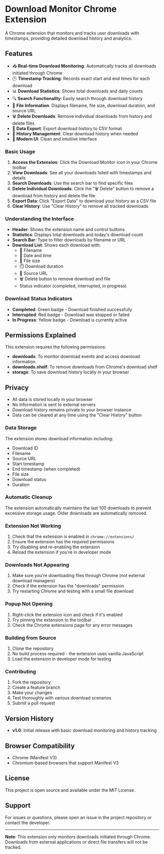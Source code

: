 # Download Monitor Chrome Extension

A Chrome extension that monitors and tracks user downloads with timestamps, providing detailed download history and analytics.

## Features

- 📥 **Real-time Download Monitoring**: Automatically tracks all downloads initiated through Chrome
- 🕒 **Timestamp Tracking**: Records exact start and end times for each download
- 📊 **Download Statistics**: Shows total downloads and daily counts
- 🔍 **Search Functionality**: Easily search through download history
- 📁 **File Information**: Displays filename, file size, download duration, and source URL
- 🗑️ **Delete Downloads**: Remove individual downloads from history and delete files
- 💾 **Data Export**: Export download history to CSV format
- 🧹 **History Management**: Clear download history when needed
- 🎨 **Modern UI**: Clean and intuitive interface

### Basic Usage

1. **Access the Extension**: Click the Download Monitor icon in your Chrome toolbar
2. **View Downloads**: See all your downloads listed with timestamps and details
3. **Search Downloads**: Use the search bar to find specific files
4. **Delete Individual Downloads**: Click the "🗑️ Delete" button to remove a download from history and delete the file
5. **Export Data**: Click "Export Data" to download your history as a CSV file
6. **Clear History**: Use "Clear History" to remove all tracked downloads

### Understanding the Interface

- **Header**: Shows the extension name and control buttons
- **Statistics**: Displays total downloads and today's download count
- **Search Bar**: Type to filter downloads by filename or URL
- **Download List**: Shows each download with:
  - 📁 Filename
  - 📅 Date and time
  - 📏 File size
  - ⏱️ Download duration
  - 🔗 Source URL
  - 🗑️ Delete button to remove download and file
  - Status indicator (completed, interrupted, in progress)

### Download Status Indicators

- **Completed**: Green badge - Download finished successfully
- **Interrupted**: Red badge - Download was stopped or failed
- **In Progress**: Yellow badge - Download is currently active

## Permissions Explained

This extension requires the following permissions:

- **downloads**: To monitor download events and access download information
- **downloads.shelf**: To remove downloads from Chrome's download shelf
- **storage**: To save download history locally in your browser

## Privacy

- All data is stored locally in your browser
- No information is sent to external servers
- Download history remains private to your browser instance
- Data can be cleared at any time using the "Clear History" button

### Data Storage

The extension stores download information including:
- Download ID
- Filename
- Source URL
- Start timestamp
- End timestamp (when completed)
- File size
- Download status
- Duration

### Automatic Cleanup

The extension automatically maintains the last 100 downloads to prevent excessive storage usage. Older downloads are automatically removed.

### Extension Not Working

1. Check that the extension is enabled in `chrome://extensions/`
2. Ensure the extension has the required permissions
3. Try disabling and re-enabling the extension
4. Reload the extension if you're in developer mode

### Downloads Not Appearing

1. Make sure you're downloading files through Chrome (not external download managers)
2. Check if the extension has the "downloads" permission
3. Try restarting Chrome and testing with a small file download

### Popup Not Opening

1. Right-click the extension icon and check if it's enabled
2. Try pinning the extension to the toolbar
3. Check the Chrome extensions page for any error messages


### Building from Source

1. Clone the repository
2. No build process required - the extension uses vanilla JavaScript
3. Load the extension in developer mode for testing

### Contributing

1. Fork the repository
2. Create a feature branch
3. Make your changes
4. Test thoroughly with various download scenarios
5. Submit a pull request

## Version History

- **v1.0**: Initial release with basic download monitoring and history tracking

## Browser Compatibility

- Chrome (Manifest V3)
- Chromium-based browsers that support Manifest V3

## License

This project is open source and available under the MIT License.

## Support

For issues or questions, please open an issue in the project repository or contact the developer.

---

**Note**: This extension only monitors downloads initiated through Chrome. Downloads from external applications or direct file transfers will not be tracked.
